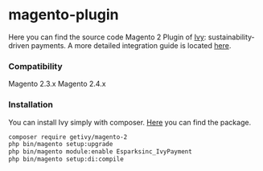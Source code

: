 # magento-plugin

Here you can find the source code Magento 2 Plugin of [Ivy](https://getivy.de): sustainability-driven payments. A more detailed integration guide is located [here](https://getivy.gitbook.io/integrate-us/).

### Compatibility

Magento 2.3.x
Magento 2.4.x

### Installation

You can install Ivy simply with composer. [Here](https://packagist.org/packages/getivy/magento-2) you can find the package.

```bash
composer require getivy/magento-2
php bin/magento setup:upgrade
php bin/magento module:enable Esparksinc_IvyPayment
php bin/magento setup:di:compile
```
